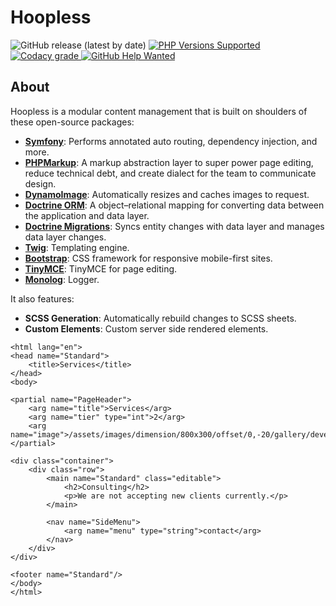 # Hoopless

<img alt="GitHub release (latest by date)" src="https://img.shields.io/github/v/release/Ouxsoft/hoopless">
<a href="#tada-php-support" title="PHP Versions Supported">
        <img alt="PHP Versions Supported" src="https://img.shields.io/badge/php-7.3%20to%208.0-777bb3.svg?logo=php&logoColor=white&labelColor=555555">
    </a>      
<a href="https://app.codacy.com/gh/Ouxsoft/Hoopless?utm_source=github.com&utm_medium=referral&utm_content=Ouxsoft/Hoopless&utm_campaign=Badge_Grade_Dashboard">
    <img alt="Codacy grade" src="https://api.codacy.com/project/badge/Grade/af61c01e07894689b9be009591e6b3b1">
</a>
<a href="https://github.com/Ouxsoft/Hoopless/issues">
    <img alt="GitHub Help Wanted" src="https://img.shields.io/github/issues/ouxsoft/hoopless/help%20wanted.svg">
</a>

## About

Hoopless is a modular content management that is built on shoulders of these open-source packages:

*  **[Symfony](https://symfony.com/doc/current/)**: Performs annotated auto routing, dependency injection, and more.
*  **[PHPMarkup](https://github.com/ouxsoft/PHPMarkup)**: A markup abstraction layer to super power page editing, reduce technical debt, and create dialect for the team to communicate design. 
*  **[DynamoImage](https://github.com/Ouxsoft/DynamoImage)**: Automatically resizes and caches images to request.
*  **[Doctrine ORM](https://www.doctrine-project.org/projects/doctrine-orm/en/2.9/index.html)**: A object–relational mapping for converting data between the application and data layer.
*  **[Doctrine Migrations](https://www.doctrine-project.org/projects/doctrine-migrations/en/3.0/index.html)**: Syncs entity changes with data layer and manages data layer changes.
*  **[Twig](https://twig.symfony.com/)**: Templating engine. 
*  **[Bootstrap](https://getbootstrap.com/docs/5.0/getting-started/introduction/)**: CSS framework for responsive mobile-first sites.
*  **[TinyMCE](https://www.tiny.cloud/docs/)**: TinyMCE for page editing.
*  **[Monolog](https://symfony.com/doc/current/logging.html)**: Logger.

It also features:
*  **SCSS Generation**: Automatically rebuild changes to SCSS sheets.
*  **Custom Elements**: Custom server side rendered elements.

```
<html lang="en">
<head name="Standard">
    <title>Services</title>
</head>
<body>

<partial name="PageHeader">
    <arg name="title">Services</arg>
    <arg name="tier" type="int">2</arg>
    <arg name="image">/assets/images/dimension/800x300/offset/0,-20/gallery/developer.jpg</arg>
</partial>

<div class="container">
    <div class="row">
        <main name="Standard" class="editable">
            <h2>Consulting</h2>
            <p>We are not accepting new clients currently.</p>
        </main>

        <nav name="SideMenu">
            <arg name="menu" type="string">contact</arg>
        </nav>
    </div>
</div>

<footer name="Standard"/>
</body>
</html>

```
